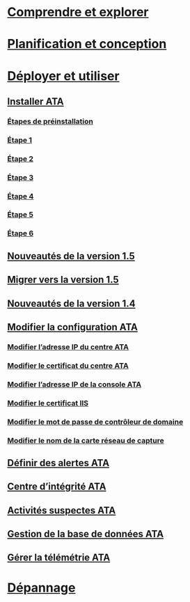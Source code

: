 # [Comprendre et explorer](/advanced-threat-analytics/understand/what-is-ata)
# [Planification et conception](/advanced-threat-analytics/plandesign/ata-capacity-planning)
# [Déployer et utiliser](install-ata.md)
## [Installer ATA](install-ata.md)
### [Étapes de préinstallation](install-ata-preinstall.md)
### [Étape 1](install-ata-step1.md)
### [Étape 2](install-ata-step2.md)
### [Étape 3](install-ata-step3.md)
### [Étape 4](install-ata-step4.md)
### [Étape 5](install-ata-step5.md)
### [Étape 6](install-ata-step6.md)
## [Nouveautés de la version 1.5](whats-new-version-1.5.md)
## [Migrer vers la version 1.5](ata-update-1.5-migration-guide.md)
## [Nouveautés de la version 1.4](whats-new-version-1.4.md)
## [Modifier la configuration ATA](modifying-ata-configuration.md)
### [Modifier l’adresse IP du centre ATA](modifying-ata-config-centerip.md)
### [Modifier le certificat du centre ATA](modifying-ata-config-centercert.md)
### [Modifier l’adresse IP de la console ATA](modifying-ata-config-consoleip.md)
### [Modifier le certificat IIS](modifying-ata-config-iiscert.md)
### [Modifier le mot de passe de contrôleur de domaine](modifying-ata-config-dcpassword.md)
### [Modifier le nom de la carte réseau de capture](modifying-ata-config-nicname.md)
## [Définir des alertes ATA](setting-ata-alerts.md)
## [Centre d’intégrité ATA](ata-health-center.md)
## [Activités suspectes ATA](working-with-suspicious-activities.md)
## [Gestion de la base de données ATA](ata-database-management.md)
## [Gérer la télémétrie ATA](manage-telemetry-settings.md)
# [Dépannage](/advanced-threat-analytics/troubleshoot/troubleshooting-ata-using-logs)


<!--HONumber=Mar16_HO4-->


